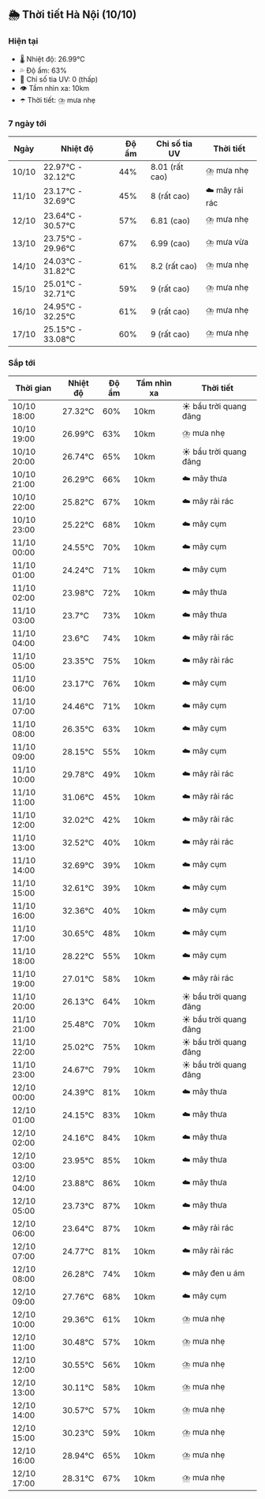 ## 🌦️ Thời tiết Hà Nội (10/10)

### Hiện tại

- 🌡️ Nhiệt độ: 26.99℃
- 💦 Độ ẩm: 63%
- 🌟 Chỉ số tia UV: 0 (thấp)
- 👁️ Tầm nhìn xa: 10km
- ☂️ Thời tiết: ⛈️ mưa nhẹ

### 7 ngày tới

| Ngày | Nhiệt độ | Độ ẩm | Chỉ số tia UV | Thời tiết |
| --- | --- | --- | --- | --- |
| 10/10 | 22.97℃ - 32.12℃ | 44% | 8.01 (rất cao) | ⛈️ mưa nhẹ |
| 11/10 | 23.17℃ - 32.69℃ | 45% | 8 (rất cao) | ☁️ mây rải rác |
| 12/10 | 23.64℃ - 30.57℃ | 57% | 6.81 (cao) | ⛈️ mưa nhẹ |
| 13/10 | 23.75℃ - 29.96℃ | 67% | 6.99 (cao) | ⛈️ mưa vừa |
| 14/10 | 24.03℃ - 31.82℃ | 61% | 8.2 (rất cao) | ⛈️ mưa nhẹ |
| 15/10 | 25.01℃ - 32.71℃ | 59% | 9 (rất cao) | ⛈️ mưa nhẹ |
| 16/10 | 24.95℃ - 32.25℃ | 61% | 9 (rất cao) | ⛈️ mưa nhẹ |
| 17/10 | 25.15℃ - 33.08℃ | 60% | 9 (rất cao) | ⛈️ mưa nhẹ |

### Sắp tới

| Thời gian | Nhiệt độ | Độ ẩm | Tầm nhìn xa | Thời tiết |
| --- | --- | --- | --- | --- |
| 10/10 18:00 | 27.32℃ | 60% | 10km | ☀️ bầu trời quang đãng |
| 10/10 19:00 | 26.99℃ | 63% | 10km | ⛈️ mưa nhẹ |
| 10/10 20:00 | 26.74℃ | 65% | 10km | ☀️ bầu trời quang đãng |
| 10/10 21:00 | 26.29℃ | 66% | 10km | ☁️ mây thưa |
| 10/10 22:00 | 25.82℃ | 67% | 10km | ☁️ mây rải rác |
| 10/10 23:00 | 25.22℃ | 68% | 10km | ☁️ mây cụm |
| 11/10 00:00 | 24.55℃ | 70% | 10km | ☁️ mây cụm |
| 11/10 01:00 | 24.24℃ | 71% | 10km | ☁️ mây cụm |
| 11/10 02:00 | 23.98℃ | 72% | 10km | ☁️ mây thưa |
| 11/10 03:00 | 23.7℃ | 73% | 10km | ☁️ mây thưa |
| 11/10 04:00 | 23.6℃ | 74% | 10km | ☁️ mây rải rác |
| 11/10 05:00 | 23.35℃ | 75% | 10km | ☁️ mây rải rác |
| 11/10 06:00 | 23.17℃ | 76% | 10km | ☁️ mây cụm |
| 11/10 07:00 | 24.46℃ | 71% | 10km | ☁️ mây cụm |
| 11/10 08:00 | 26.35℃ | 63% | 10km | ☁️ mây cụm |
| 11/10 09:00 | 28.15℃ | 55% | 10km | ☁️ mây cụm |
| 11/10 10:00 | 29.78℃ | 49% | 10km | ☁️ mây rải rác |
| 11/10 11:00 | 31.06℃ | 45% | 10km | ☁️ mây rải rác |
| 11/10 12:00 | 32.02℃ | 42% | 10km | ☁️ mây rải rác |
| 11/10 13:00 | 32.52℃ | 40% | 10km | ☁️ mây rải rác |
| 11/10 14:00 | 32.69℃ | 39% | 10km | ☁️ mây cụm |
| 11/10 15:00 | 32.61℃ | 39% | 10km | ☁️ mây cụm |
| 11/10 16:00 | 32.36℃ | 40% | 10km | ☁️ mây cụm |
| 11/10 17:00 | 30.65℃ | 48% | 10km | ☁️ mây cụm |
| 11/10 18:00 | 28.22℃ | 55% | 10km | ☁️ mây cụm |
| 11/10 19:00 | 27.01℃ | 58% | 10km | ☁️ mây rải rác |
| 11/10 20:00 | 26.13℃ | 64% | 10km | ☀️ bầu trời quang đãng |
| 11/10 21:00 | 25.48℃ | 70% | 10km | ☀️ bầu trời quang đãng |
| 11/10 22:00 | 25.02℃ | 75% | 10km | ☀️ bầu trời quang đãng |
| 11/10 23:00 | 24.67℃ | 79% | 10km | ☀️ bầu trời quang đãng |
| 12/10 00:00 | 24.39℃ | 81% | 10km | ☁️ mây thưa |
| 12/10 01:00 | 24.15℃ | 83% | 10km | ☁️ mây thưa |
| 12/10 02:00 | 24.16℃ | 84% | 10km | ☁️ mây thưa |
| 12/10 03:00 | 23.95℃ | 85% | 10km | ☁️ mây thưa |
| 12/10 04:00 | 23.88℃ | 86% | 10km | ☁️ mây thưa |
| 12/10 05:00 | 23.73℃ | 87% | 10km | ☁️ mây thưa |
| 12/10 06:00 | 23.64℃ | 87% | 10km | ☁️ mây rải rác |
| 12/10 07:00 | 24.77℃ | 81% | 10km | ☁️ mây rải rác |
| 12/10 08:00 | 26.28℃ | 74% | 10km | ☁️ mây đen u ám |
| 12/10 09:00 | 27.76℃ | 68% | 10km | ☁️ mây cụm |
| 12/10 10:00 | 29.36℃ | 61% | 10km | ⛈️ mưa nhẹ |
| 12/10 11:00 | 30.48℃ | 57% | 10km | ⛈️ mưa nhẹ |
| 12/10 12:00 | 30.55℃ | 56% | 10km | ⛈️ mưa nhẹ |
| 12/10 13:00 | 30.11℃ | 58% | 10km | ⛈️ mưa nhẹ |
| 12/10 14:00 | 30.57℃ | 57% | 10km | ⛈️ mưa nhẹ |
| 12/10 15:00 | 30.23℃ | 59% | 10km | ⛈️ mưa nhẹ |
| 12/10 16:00 | 28.94℃ | 65% | 10km | ⛈️ mưa nhẹ |
| 12/10 17:00 | 28.31℃ | 67% | 10km | ⛈️ mưa nhẹ |
